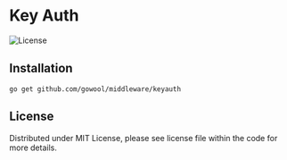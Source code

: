 # Key Auth

![License](https://img.shields.io/dub/l/vibe-d.svg)

## Installation

```shell
go get github.com/gowool/middleware/keyauth
```

## License

Distributed under MIT License, please see license file within the code for more details.
